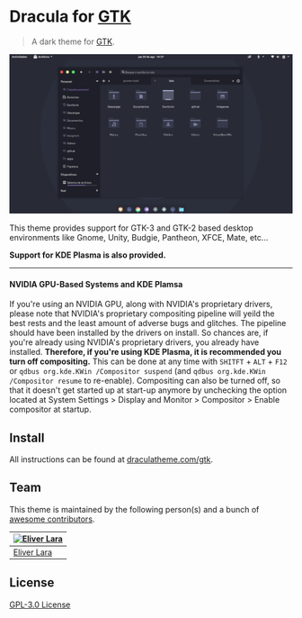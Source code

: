 # Dracula for [GTK](https://www.gtk.org/)

> A dark theme for [GTK](https://www.gtk.org/).

![Screenshot](./screenshot.png)

This theme provides support for GTK-3 and GTK-2 based desktop environments like Gnome, Unity, Budgie, Pantheon, XFCE, Mate, etc...

**Support for KDE Plasma is also provided.**

---

#### NVIDIA GPU-Based Systems and KDE Plamsa

If you're using an NVIDIA GPU, along with NVIDIA's proprietary drivers, please note that NVIDIA's proprietary compositing pipeline will yeild the best rests and the least amount of adverse bugs and glitches. The pipeline should have been installed by the drivers on install. So chances are, if you're already using NVIDIA's proprietary drivers, you already have installed. **Therefore, if you're using KDE Plasma, it is recommended you turn off compositing.** This can be done at any time with `SHITFT` + `ALT` + `F12` or `qdbus org.kde.KWin /Compositor suspend` (and `qdbus org.kde.KWin /Compositor resume` to re-enable). Compositing can also be turned off, so that it doesn't get started up at start-up anymore by unchecking the option located at System Settings > Display and Monitor > Compositor > Enable compositor at startup.

## Install

All instructions can be found at [draculatheme.com/gtk](https://draculatheme.com/gtk).

## Team

This theme is maintained by the following person(s) and a bunch of [awesome contributors](https://github.com/dracula/gtk/graphs/contributors).

[![Eliver Lara](https://avatars0.githubusercontent.com/u/9838260?v=3&s=70)](https://github.com/EliverLara) | 
--- | 
[Eliver Lara](https://github.com/EliverLara) | 

## License

[GPL-3.0 License](./LICENSE)

